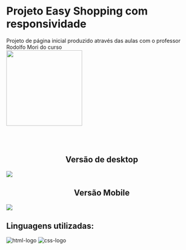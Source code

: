 <h1>Projeto Easy Shopping com responsividade</h1>
<p>Projeto de página inicial produzido através das aulas com o professor Rodolfo Mori do curso<br>
<a href="https://rodolfomori.com.br/devclub-comercial/">
  <img src="https://files.curseduca.com/d9ab31c9-4410-4407-92cd-5723bde8194f/4a006790620c5986cdb7914adf0cafe3a4172291.webp" width="200px"></a></p>
<br>
<br>
<h2 align="center">Versão de desktop</h2>
<img src="https://github.com/Britoivo/CSS-Projeto-Responsividade/blob/main/img/Desktop.jpg">
<br>
<h2 align="center">Versão Mobile</h2>
<img src="https://github.com/Britoivo/CSS-Projeto-Responsividade/blob/main/img/Mobile.jpg">
<br>
<h2>Linguagens utilizadas:</h2>
  <img src="https://img.shields.io/badge/HTML5-E34F26?style=for-the-badge&logo=html5&logoColor=white" alt="html-logo">
  <img src="https://img.shields.io/badge/CSS3-1572B6?style=for-the-badge&logo=css3&logoColor=white" alt="css-logo">
</p>
